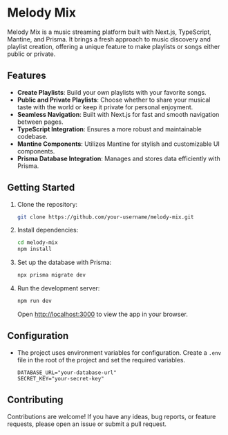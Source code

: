 
# Melody Mix

Melody Mix is a music streaming platform built with Next.js, TypeScript, Mantine, and Prisma. It brings a fresh approach to music discovery and playlist creation, offering a unique feature to make playlists or songs either public or private.

## Features

- **Create Playlists**: Build your own playlists with your favorite songs.
- **Public and Private Playlists**: Choose whether to share your musical taste with the world or keep it private for personal enjoyment.
- **Seamless Navigation**: Built with Next.js for fast and smooth navigation between pages.
- **TypeScript Integration**: Ensures a more robust and maintainable codebase.
- **Mantine Components**: Utilizes Mantine for stylish and customizable UI components.
- **Prisma Database Integration**: Manages and stores data efficiently with Prisma.

## Getting Started

1. Clone the repository:

   ```bash
   git clone https://github.com/your-username/melody-mix.git
   ```

2. Install dependencies:

   ```bash
   cd melody-mix
   npm install
   ```

3. Set up the database with Prisma:

   ```bash
   npx prisma migrate dev
   ```

4. Run the development server:

   ```bash
   npm run dev
   ```

   Open [http://localhost:3000](http://localhost:3000) to view the app in your browser.

## Configuration

- The project uses environment variables for configuration. Create a `.env` file in the root of the project and set the required variables.

  ```env
  DATABASE_URL="your-database-url"
  SECRET_KEY="your-secret-key"
  ```

## Contributing

Contributions are welcome! If you have any ideas, bug reports, or feature requests, please open an issue or submit a pull request.
